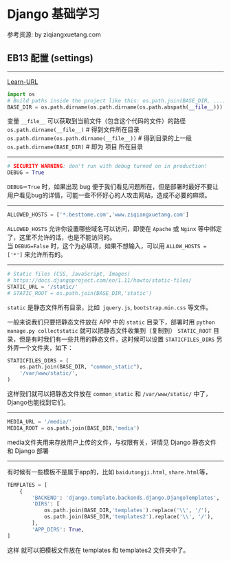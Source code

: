 # Django 基础学习 

参考资源: by ziqiangxuetang.com

## EB13 配置 (settings)
----

[Learn-URL](https://code.ziqiangxuetang.com/django/django-settings.html)  

```python
import os
# Build paths inside the project like this: os.path.join(BASE_DIR, ...)
BASE_DIR = os.path.dirname(os.path.dirname(os.path.abspath(__file__)))
```

变量 `__file__` 可以获取到当前文件（包含这个代码的文件）的路径  
`os.path.dirname(__file__)`                  # 得到文件所在目录  
`os.path.dirname(os.path.dirname(__file__))` # 得到目录的上一级  
`os.path.dirname(BASE_DIR)`                  # 即为 项目 所在目录  

---

```python
# SECURITY WARNING: don't run with debug turned on in production!
DEBUG = True
```

`DEBUG＝True` 时，如果出现 bug 便于我们看见问题所在，但是部署时最好不要让用户看见bug的详情，可能一些不怀好心的人攻击网站，造成不必要的麻烦。  

---

```python
ALLOWED_HOSTS = ['*.besttome.com','www.ziqiangxuetang.com']
```
`ALLOWED_HOSTS` 允许你设置哪些域名可以访问，即使在 `Apache` 或 `Nginx` 等中绑定了，这里不允许的话，也是不能访问的。  
当 `DEBUG=False` 时，这个为必填项，如果不想输入，可以用 `ALLOW_HOSTS = ['*']` 来允许所有的。  

---

```python
# Static files (CSS, JavaScript, Images)
# https://docs.djangoproject.com/en/1.11/howto/static-files/
STATIC_URL = '/static/'
# STATIC_ROOT = os.path.join(BASE_DIR,'static')
```
`static` 是静态文件所有目录，比如` jquery.js`, `bootstrap.min.css` 等文件。  

一般来说我们只要把静态文件放在 APP 中的 `static` 目录下，部署时用 `python manage.py collectstatic` 就可以把静态文件收集到（复制到） `STATIC_ROOT` 目录，但是有时我们有一些共用的静态文件，这时候可以设置 `STATICFILES_DIRS` 另外弄一个文件夹，如下：

```python
STATICFILES_DIRS = (
    os.path.join(BASE_DIR, "common_static"),
    '/var/www/static/',
)
```
这样我们就可以把静态文件放在 `common_static` 和 `/var/www/static/` 中了，Django也能找到它们。

---

```python
MEDIA_URL = '/media/'
MEDIA_ROOT = os.path.join(BASE_DIR,'media')
```
media文件夹用来存放用户上传的文件，与权限有关，详情见  Django 静态文件 和   Django 部署  

---

有时候有一些模板不是属于app的，比如 `baidutongji.html`, `share.html`等，  

```python
TEMPLATES = [
    {
        'BACKEND': 'django.template.backends.django.DjangoTemplates',
        'DIRS': [
            os.path.join(BASE_DIR,'templates').replace('\\', '/'),
            os.path.join(BASE_DIR,'templates2').replace('\\', '/'),
        ],
        'APP_DIRS': True,
]
```

这样 就可以把模板文件放在 templates 和 templates2 文件夹中了。  
